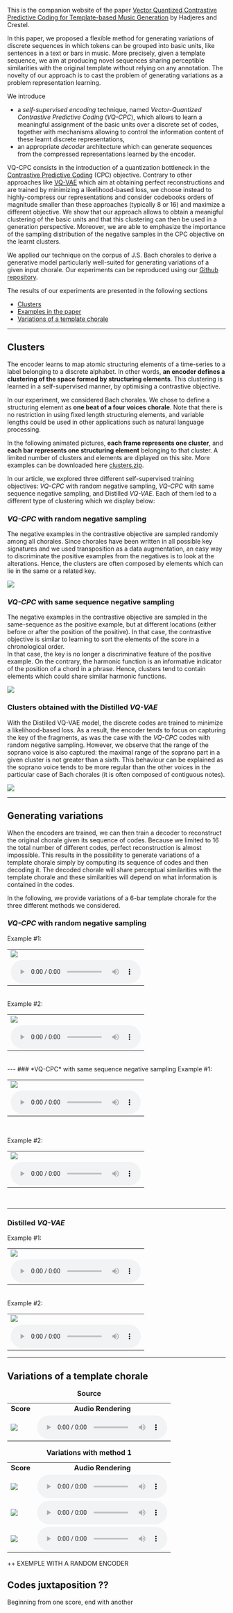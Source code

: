 <!--
<script src="http://vjs.zencdn.net/4.0/video.js"></script>
-->

<script src="https://cdnjs.cloudflare.com/ajax/libs/mathjax/2.7.0/MathJax.js?config=TeX-AMS
-MML_HTMLorMML" type="text/javascript"></script>

<script type="text/javascript"> 
      // Show button
      function look(type){ 
      param=document.getElementById(type); 
      if(param.style.display == "none") param.style.display = "block"; 
      else param.style.display = "none" 
      } 
</script> 

This is the companion website of the paper 
[Vector Quantized Contrastive Predictive Coding for Template-based
Music Generation](TODO) by Hadjeres and Crestel.
<br/>

In this paper, we proposed a flexible method for generating variations of discrete sequences 
in which tokens can be grouped into basic units, like sentences in a text or bars in music.
More precisely, given a template sequence, we aim at producing novel sequences sharing perceptible similarities 
with the original template without relying on any annotation. The
novelty of our approach is to cast the problem of generating
variations as a problem representation learning.

We introduce 
 - a *self-supervised encoding* technique, named *Vector-Quantized Contrastive Predictive Coding* (*VQ-CPC*), 
which allows to learn a meaningful assignment of the basic units over a discrete set of codes,
together with  mechanisms allowing to control the information content
of these learnt discrete representations,
- an appropriate *decoder* architecture which can generate sequences
  from the compressed representations learned by the encoder.
  
VQ-CPC consists in the introduction of a quantization bottleneck in
the [Contrastive Predictive Coding](https://arxiv.org/abs/1807.03748) (CPC) objective. Contrary to other
approaches like [VQ-VAE](https://arxiv.org/abs/1711.00937) which aim at obtaining perfect reconstructions
and are trained by minimizing a likelihood-based loss, we choose
instead to
highly-compress our representations and consider codebooks orders of
magnitude smaller than these approaches (typically 8 or 16) and
maximize a different objective. We show that our approach allows to
obtain a meanigful clustering of the basic units and that this
clustering can then be used in a generation perspective. Moreover, we
are able to emphasize the importance of the sampling distribution of
the negative samples in the CPC objective on the learnt clusters.


We applied our technique on the corpus of J.S. Bach chorales to derive a generative model  particularly well-suited for generating variations of a given input chorale.
Our experiments can be reproduced using our [Github repository](https://github.com/SonyCSLParis/vqcpc-bac).

The results of our experiments are presented in the following sections
  * [Clusters](#clusters)
  * [Examples in the paper](#examples-in-the-paper)
  * [Variations of a template chorale](#variations-of-a-source-piece)


___
## Clusters <a id="clusters"></a>
The encoder learns to map atomic structuring elements of a time-series to a label belonging to a discrete alphabet.
In other words, **an encoder defines a clustering of the space formed by structuring elements**.
This clustering is learned in a self-supervised manner, by optimising a contrastive objective.

In our experiment, we considered Bach chorales.
We chose to define a structuring element as **one beat of a four voices chorale**. 
Note that there is no restriction in using fixed length structuring elements, 
and variable lengths could be used in other applications such as natural language processing.

In the following animated pictures, **each frame represents one cluster**,
and **each bar represents one structuring element** belonging to that cluster. 
A limited number of clusters and elements are diplayed on this site. 
More examples can be downloaded here [clusters.zip](exemples/clusters/clusters.zip).

In our article, we explored three different self-supervised training objectives:
*VQ-CPC* with random negative sampling,
*VQ-CPC* with same sequence negative sampling,
and Distilled *VQ-VAE*.
Each of them led to a different type of clustering which we display below: 

### *VQ-CPC* with random negative sampling
The negative examples in the contrastive objective are sampled randomly among all chorales.
Since chorales have been written in all possible key signatures and we used transposition as a data augmentation,
an easy way to discriminate the positive examples from the negatives is to look at the alterations.
Hence, the clusters are often composed by elements which can lie in the same or a related key.

<img class="recimg" src="exemples/clusters/clusters_random.gif">

### *VQ-CPC* with same sequence negative sampling
The negative examples in the contrastive objective are sampled in the same-sequence as the positive example, 
but at different locations (either before or after the position of the positive).
In that case, the contrastive objective is similar to learning to sort the elements of the score in a chronological order.  
In that case, the key is no longer a discriminative feature of the positive example.
On the contrary, the harmonic function is an informative indicator of the position of a chord in a phrase.
Hence, clusters tend to contain elements which could share similar harmonic functions.
 
<img class="recimg" src="exemples/clusters/clusters_sameSeq.gif">

### Clusters obtained with the Distilled *VQ-VAE*
With the Distilled VQ-VAE model, the discrete codes are trained to
minimize a likelihood-based loss. As a result, the encoder tends to
focus on capturing the key of the fragments, as was the case with the
*VQ-CPC* codes with random negative sampling. However, we observe that
the range of the soprano voice is also captured: the maximal range of
the soprano part in a given cluster is not greater than a sixth. This
behaviour can be explained as the soprano voice tends to be more regular
than the other voices in the particular case of Bach chorales (it is
often composed of contiguous notes).
 
<img class="recimg" src="exemples/clusters/clusters_distill.gif">

---

## Generating variations <a id="examples-in-the-paper"></a>
When the encoders are trained, we can then train a decoder to
reconstruct the original chorale given its sequence of codes. Because
we limited to 16 the total number of different codes, perfect reconstruction
is almost impossible. This results in the possibility to generate
variations of a template chorale simply by computing its sequence of
codes and then decoding it. The decoded chorale will share perceptual
similarities with the template chorale and these similarities will
depend on what information is contained in the codes.

In the following, we provide variations of a 6-bar template chorale
for the three different methods we considered.

### *VQ-CPC* with random negative sampling
Example #1:
<table>
<tr>
<td>
<img class="recimg" src="exemples/variations_random/2020-04-17_07-53-10-1.png">
</td>
</tr>
<tr>
<td>
<center>
<audio controls>
<source src="exemples/variations_random/2020-04-17_07-53-10.mp3">
</audio>
</center>
</td>
</tr>
</table>

<br/>
Example #2:
<table>
<tr>
<td>
<img class="recimg" src="exemples/variations_random/2020-04-15_07-59-25-1.png">
</td>
</tr>
<tr>
<td>
<center>
<audio controls>
<source src="exemples/variations_random/2020-04-15_07-59-25.mp3">
</audio>
</center>
</td>
</tr>
</table>

<br/>
---
### *VQ-CPC* with same sequence negative sampling
Example #1:
<table>
<tr>
<td>
<img class="recimg" src="exemples/variations_random/2020-04-17_07-53-10-1.png">

</td>
</tr>
<tr>
<td>
<center>
<audio controls>
<source src="exemples/variations_random/2020-04-17_07-53-10.mp3">
</audio>
</center>
</td>
</tr>
</table>
<br/>

Example #2:
<table>
<tr>
<td>
<img class="recimg" src="exemples/variations_random/2020-04-17_07-53-10-1.png">

</td>
</tr>
<tr>
<td>
<center>
<audio controls>
<source src="exemples/variations_random/2020-04-17_07-53-10.mp3">
</audio>
</center>
</td>
</tr>
</table>
<br/>

---

### Distilled *VQ-VAE*
Example #1:
<table>
<tr>
<td>
<img class="recimg"
src="exemples/variations_distill/Variations_distill_1_val.png">
</td>
</tr>
<tr>
<td>
<center>
<audio controls>
<source src="exemples/variations_distill/Variations_distill_1_val.ogg">
</audio>
</center>
</td>
</tr>
</table>

<br/>
Example #2:
<table>
<tr>
<td>
<img class="recimg"
src="exemples/variations_distill/Variations_distill_1_train.png">
</td>
</tr>
<tr>
<td>
<center>
<audio controls>
<source src="exemples/variations_distill/Variations_distill_1_train.ogg">
</audio>
</center>
</td>
</tr>
</table>

___
## Variations of a template chorale <a id="variations-of-a-source-piece"></a>
<table>
<caption><b> Source </b></caption>
  <tr>
    <td style="text-align: center; vertical-align: middle;"><b>Score</b></td>
    <td style="text-align: center; vertical-align: middle;"><b>Audio Rendering</b></td>
  </tr>
  
  <tr>
    <td><img class="recimg" src="https://anonymous0505.github.io/VQCPC/figures/..."></td>
    <td style="text-align: center; vertical-align: middle;">
      <audio controls>
      <source src="https://anonymous0505.github.io/VQCPC/sounds/...">
      </audio>
    </td>
  </tr>
</table>


<table>
<caption><b> Variations with method 1 </b></caption>
  <tr>
    <td style="text-align: center; vertical-align: middle;"><b>Score</b></td>
    <td style="text-align: center; vertical-align: middle;"><b>Audio Rendering</b></td>
  </tr>
  
  <tr>
    <td><img class="recimg" src="https://anonymous0505.github.io/VQCPC/figures/..."></td>
    <td style="text-align: center; vertical-align: middle;">
      <audio controls>
      <source src="https://anonymous0505.github.io/VQCPC/sounds/...">
      </audio>
    </td>
  </tr>
  
  <tr>
    <td><img class="recimg" src="https://anonymous0505.github.io/VQCPC/figures/..."></td>
    <td style="text-align: center; vertical-align: middle;">
      <audio controls>
      <source src="https://anonymous0505.github.io/VQCPC/sounds/...">
      </audio>
    </td>
  </tr>

  <tr>
    <td><img class="recimg" src="https://anonymous0505.github.io/VQCPC/figures/..."></td>
    <td style="text-align: center; vertical-align: middle;">
      <audio controls>
      <source src="https://anonymous0505.github.io/VQCPC/sounds/...">
      </audio>
    </td>
  </tr>
</table>

++ EXEMPLE WITH A RANDOM ENCODER

## Codes juxtaposition ??
Beginning from one score, end with another



